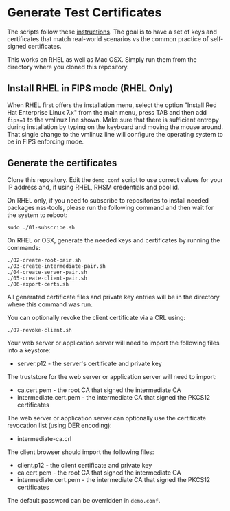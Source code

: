 # Generate Test Certificates
The scripts follow these
[instructions](https://jamielinux.com/docs/openssl-certificate-authority/index.html).
The goal is to have a set of keys and certificates that match
real-world scenarios vs the common practice of self-signed certificates.

This works on RHEL as well as Mac OSX. Simply run them from the
directory where you cloned this repository.

## Install RHEL in FIPS mode (RHEL Only)
When RHEL first offers the installation menu, select the option
"Install Red Hat Enterprise Linux 7.x" from the main menu, press
TAB and then add `fips=1` to the vmlinuz line shown.  Make sure
that there is sufficient entropy during installation by typing on
the keyboard and moving the mouse around.  That single change to
the vmlinuz line will configure the operating system to be in FIPS
enforcing mode.

## Generate the certificates
Clone this repository.  Edit the `demo.conf` script to use correct
values for your IP address and, if using RHEL, RHSM credentials and
pool id.

On RHEL only, if you need to subscribe to repositories to install
needed packages nss-tools, please run the following command and
then wait for the system to reboot:

    sudo ./01-subscribe.sh

On RHEL or OSX, generate the needed keys and certificates by running
the commands:

    ./02-create-root-pair.sh
    ./03-create-intermediate-pair.sh
    ./04-create-server-pair.sh
    ./05-create-client-pair.sh
    ./06-export-certs.sh

All generated certificate files and private key entries will be in
the directory where this command was run.

You can optionally revoke the client certificate via a CRL using:

    ./07-revoke-client.sh

Your web server or application server will need to import the
following files into a keystore:

* server.p12 - the server's certificate and private key

The truststore for the web server or application server will need
to import:

* ca.cert.pem - the root CA that signed the intermediate CA
* intermediate.cert.pem - the intermediate CA that signed the PKCS12 certificates

The web server or application server can optionally use the certificate
revocation list (using DER encoding):

* intermediate-ca.crl

The client browser should import the following files:

* client.p12 - the client certificate and private key
* ca.cert.pem - the root CA that signed the intermediate CA
* intermediate.cert.pem - the intermediate CA that signed the PKCS12 certificates

The default password can be overridden in `demo.conf`.

